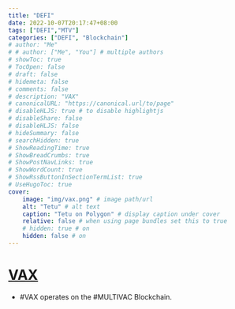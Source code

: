 ```yaml
---
title: "DEFI"
date: 2022-10-07T20:17:47+08:00
tags: ["DEFI","MTV"]
categories: ["DEFI", "Blockchain"]
# author: "Me"
# # author: ["Me", "You"] # multiple authors
# showToc: true
# TocOpen: false
# draft: false
# hidemeta: false
# comments: false
# description: "VAX"
# canonicalURL: "https://canonical.url/to/page"
# disableHLJS: true # to disable highlightjs
# disableShare: false
# disableHLJS: false
# hideSummary: false
# searchHidden: true
# ShowReadingTime: true
# ShowBreadCrumbs: true
# ShowPostNavLinks: true
# ShowWordCount: true
# ShowRssButtonInSectionTermList: true
# UseHugoToc: true
cover:
    image: "img/vax.png" # image path/url
    alt: "Tetu" # alt text
    caption: "Tetu on Polygon" # display caption under cover
    relative: false # when using page bundles set this to true
    # hidden: true # on
    hidden: false # on
---
```

# [VAX](https://vax.mtv.guru/#/swap)
 - #VAX operates on the #MULTIVAC Blockchain.
